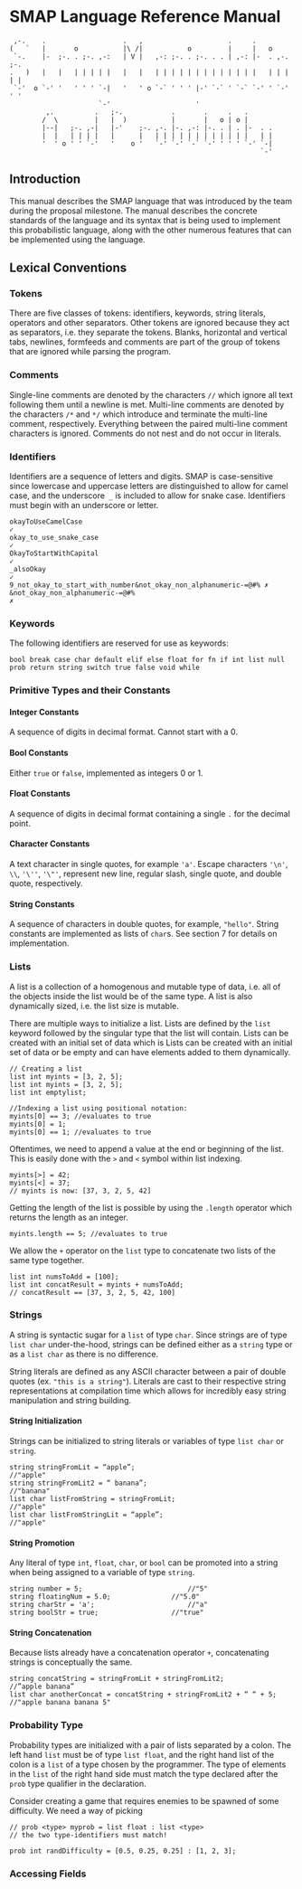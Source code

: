 # SMAP Language Reference Manual

```
 ,-.    .                   .   ,                     .     .            
(   `   |       o           |\ /|           o         |     |   o        
 `-.    |-  ;-. . ;-. ,-:   | V |   ,-: ;-. . ;-. . . | ,-: |-  . ,-. ;-.
.   )   |   |   | | | | |   |   |   | | | | | | | | | | | | |   | | | | |
 `-'  o `-' '   ' ' ' `-|   '   ' o `-` ' ' ' |-' `-` ' `-` `-' ' `-' ' '
                      `-'                     '                         
         ,.          .   ;-.            .       .     .   .      
        /  \         |   |  )           |       |   o | o |      
        |--|   ;-. ,-|   |-'    ;-. ,-. |-. ,-: |-. . | . |-  . .
        |  |   | | | |   |      |   | | | | | | | | | | | |   | |
        '  ' o ' ' `-'   '    o '   `-' `-' `-` `-' ' ' ' `-' `-|
                                                              `-'
```

## Introduction

This manual describes the SMAP language that was introduced by the team during the proposal milestone. The manual describes the concrete standards of the language and its syntax that is being used to implement this probabilistic language, along with the other numerous features that can be implemented using the language. 

## Lexical Conventions

### Tokens

There are five classes of tokens: identifiers, keywords, string literals, operators and other separators. Other tokens are ignored because they act as separators, i.e. they separate the tokens. Blanks, horizontal and vertical tabs, newlines, formfeeds and comments are part of the group of tokens that are ignored while parsing the program.

### Comments

Single-line comments are denoted by the characters `//` which ignore all text following them until a newline is met. Multi-line comments are denoted by the characters `/*` and `*/` which introduce and terminate the multi-line comment, respectively. Everything between the paired multi-line comment characters is ignored. Comments do not nest and do not occur in literals.

### Identifiers

Identifiers are a sequence of letters and digits. SMAP is case-sensitive since lowercase and uppercase letters are distinguished to allow for camel case, and the underscore` _` is included to allow for snake case. Identifiers must begin with an underscore or letter.

```
okayToUseCamelCase 																						 ✓
okay_to_use_snake_case																				 ✓
OkayToStartWithCapital																				 ✓
_alsoOkay																											 ✓
9_not_okay_to_start_with_number&not_okay_non_alphanumeric-=@#% ✗
&not_okay_non_alphanumeric-=@#%																 ✗
```

### Keywords

The following identifiers are reserved for use as keywords:

```
bool break case char default elif else float for fn if int list null prob return string switch true false void while
```

### Primitive Types and their Constants

####  Integer Constants

A sequence of digits in decimal format. Cannot start with a 0.

####  Bool Constants

Either `true` or `false`, implemented as integers 0 or 1.

#### Float Constants

A sequence of digits in decimal format containing a single `.` for the decimal point.

#### Character Constants

A text character in single quotes, for example `'a'`. Escape characters `'\n'`, `\\`, `'\''`, `'\"'`, represent new line, regular slash, single quote, and double quote, respectively. 

#### String Constants

A sequence of characters in double quotes, for example, `"hello"`. String constants are implemented as lists of `char`s. See section 7 for details on implementation.

### Lists

A list is a collection of a homogenous and mutable type of data, i.e. all of the objects inside the list would be of the same type. A list is also dynamically sized, i.e. the list size is mutable. 

There are multiple ways to initialize a list. Lists are defined by the `list` keyword followed by the singular type that the list will contain. Lists can be created with an initial set of data which is Lists can be created with an initial set of data or be empty and can have elements added to them dynamically. 

```
// Creating a list
list int myints = [3, 2, 5];
list int myints = [3, 2, 5];
list int emptylist; 

//Indexing a list using positional notation:
myints[0] == 3; //evaluates to true
myints[0] = 1; 
myints[0] == 1; //evaluates to true
```

Oftentimes, we need to append a value at the end or beginning of the list. This is easily done with the `>` and `<` symbol within list indexing.

```
myints[>] = 42;
myints[<] = 37;
// myints is now: [37, 3, 2, 5, 42]
```

Getting the length of the list is possible by using the `.length` operator which returns the length as an integer.

```
myints.length == 5; //evaluates to true
```

We allow the `+` operator on the `list` type to concatenate two lists of the same type together. 

```
list int numsToAdd = [100];
list int concatResult = myints + numsToAdd;
// concatResult == [37, 3, 2, 5, 42, 100]
```

### Strings

A string is syntactic sugar for a `list` of type `char`. Since strings are of type `list char` under-the-hood, strings can be defined either as a `string` type or as a `list char` as there is no difference. 

String literals are defined as any ASCII character between a pair of double quotes (ex. `"this is a string"`). Literals are cast to their respective string representations at compilation time which allows for incredibly easy string manipulation and string building. 

#### String Initialization

Strings can be initialized to string literals or variables of type `list char` or `string`. 

```
string stringFromLit = “apple”; 																  	//"apple"
string stringFromLit2 = “ banana”; 																  //"banana"
list char listFromString = stringFromLit; 												  //"apple"
list char listFromStringLit = “apple”;  													  //"apple"
```

#### String Promotion

Any literal of type `int`, `float`, `char`, or `bool` can be promoted into a string when being assigned to a variable of type `string`. 

```
string number = 5;							//"5"
string floatingNum = 5.0;				//"5.0"
string charStr = 'a';						//"a"
string boolStr = true;					//"true"
```

#### String Concatenation

Because lists already have a concatenation operator `+`, concatenating strings is conceptually the same. 

```
string concatString = stringFromLit + stringFromLit2;							 //”apple banana”
list char anotherConcat = concatString + stringFromLit2 + “ “ + 5; //"apple banana banana 5"
```

### Probability Type

Probability types are initialized with a pair of lists separated by a colon. The left hand `list` must be of type `list float`, and the right hand list of the colon is a `list` of a type chosen by the programmer. The type of elements in the `list` of the right hand side must match the type declared after the `prob` type qualifier in the declaration.



Consider creating a game that requires enemies to be spawned of some difficulty. We need a way of picking 

```
// prob <type> myprob = list float : list <type>
// the two type-identifiers must match!

prob int randDifficulty = [0.5, 0.25, 0.25] : [1, 2, 3];
```

### Accessing Fields
